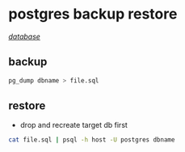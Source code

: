 # postgres backup restore

*[database](../README.md#database)*

## backup

```sh
pg_dump dbname > file.sql
```

## restore

- drop and recreate target db first

```sh
cat file.sql | psql -h host -U postgres dbname
```

